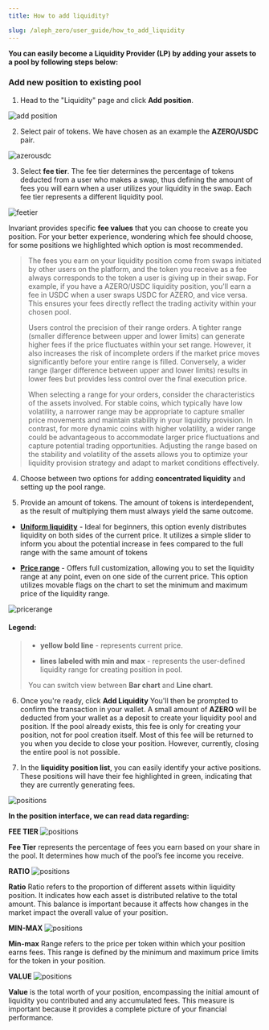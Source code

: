 ```yaml
---
title: How to add liquidity?

slug: /aleph_zero/user_guide/how_to_add_liquidity
---
```


**You can easily become a Liquidity Provider (LP) by adding your assets to a pool by following steps below:**

### Add new position to existing pool

1. Head to the "Liquidity" page and click **Add position**.

![add position](/img/docs/app/a0/a0_addposition.png)

2. Select pair of tokens. We have chosen as an example the **AZERO/USDC** pair.

![azerousdc](/img/docs/app/a0/a0_azerousdc.png)

3. Select **fee tier**. The fee tier determines the percentage of tokens deducted from a user who makes a swap, thus defining the amount of fees you will earn when a user utilizes your liquidity in the swap. Each fee tier represents a different liquidity pool.

![feetier](/img/docs/app/a0/a0_feetier.png)

Invariant provides specific **fee values** that you can choose to create you position. For your better experience, wondering which fee should choose, for some positions we highlighted which option is most recommended.

<blockquote>
The fees you earn on your liquidity position come from swaps initiated by other users on the platform, and the token you receive as a fee always corresponds to the token a user is giving up in their swap. For example, if you have a AZERO/USDC liquidity position, you'll earn a fee in USDC when a user swaps USDC for AZERO, and vice versa. This ensures your fees directly reflect the trading activity within your chosen pool.

Users control the precision of their range orders. A tighter range (smaller difference between upper and lower limits) can generate higher fees if the price fluctuates within your set range. However, it also increases the risk of incomplete orders if the market price moves significantly before your entire range is filled. Conversely, a wider range (larger difference between upper and lower limits) results in lower fees but provides less control over the final execution price.

When selecting a range for your orders, consider the characteristics of the assets involved. For stable coins, which typically have low volatility, a narrower range may be appropriate to capture smaller price movements and maintain stability in your liquidity provision. In contrast, for more dynamic coins with higher volatility, a wider range could be advantageous to accommodate larger price fluctuations and capture potential trading opportunities. Adjusting the range based on the stability and volatility of the assets allows you to optimize your liquidity provision strategy and adapt to market conditions effectively.

</blockquote>

4. Choose between two options for adding **concentrated liquidity** and setting up the pool range.

5. Provide an amount of tokens. The amount of tokens is interdependent, as the result of multiplying them must always yield the same outcome.

- [**Uniform liquidity**](/docs/uniform_concentration) - Ideal for beginners, this option evenly distributes liquidity on both sides of the current price. It utilizes a simple slider to inform you about the potential increase in fees compared to the full range with the same amount of tokens

- [**Price range**](/docs/price_range) - Offers full customization, allowing you to set the liquidity range at any point, even on one side of the current price. This option utilizes movable flags on the chart to set the minimum and maximum price of the liquidity range.

![pricerange](/img/docs/app/a0/a0_pricerange.png)

#### Legend:

<blockquote>

- <b>yellow bold line</b> - represents current price.

- <b>lines labeled with min and max</b> - represents the user-defined liquidity range for creating position in pool.

You can switch view between <b>Bar chart</b> and <b>Line chart</b>.

</blockquote>

6. Once you're ready, click **Add Liquidity** You'll then be prompted to confirm the transaction in your wallet. A small amount of **AZERO** will be deducted from your wallet as a deposit to create your liquidity pool and position. If the pool already exists, this fee is only for creating your position, not for pool creation itself. Most of this fee will be returned to you when you decide to close your position. However, currently, closing the entire pool is not possible.

7. In the **liquidity position list**, you can easily identify your active positions. These positions will have their fee highlighted in green, indicating that they are currently generating fees.

![positions](/img/docs/app/a0/a0_positions.png)

**In the position interface, we can read data regarding:**  

**FEE TIER**
![positions](/img/docs/app/a0/a0_feetierposition.png)

**Fee Tier** represents the percentage of fees you earn based on your share in the pool. It determines how much of the pool’s fee income you receive.


**RATIO**
![positions](/img/docs/app/a0/a0_ratio.png)

**Ratio** Ratio refers to the proportion of different assets within liquidity position. It indicates how each asset is distributed relative to the total amount. This balance is important because it affects how changes in the market impact the overall value of your position.


**MIN-MAX**
![positions](/img/docs/app/a0/a0_minmax.png)

**Min-max** Range refers to the price per token within which your position earns fees. This range is defined by the minimum and maximum price limits for the token in your position. 


**VALUE**
![positions](/img/docs/app/a0/a0_value.png)

**Value** is the total worth of your position, encompassing the initial amount of liquidity you contributed and any accumulated fees. This measure is important because it provides a complete picture of your financial performance. 